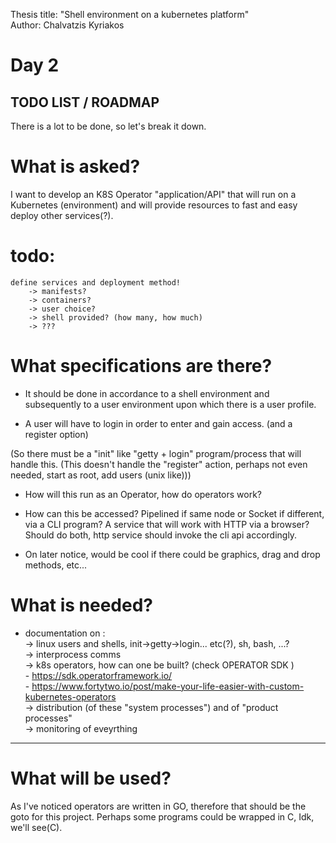 Thesis title: "Shell environment on a kubernetes platform" <br>
Author: Chalvatzis Kyriakos 



# Day 2

## TODO LIST / ROADMAP
There is a lot to be done, so let's break it down.

# What is asked? 

I want to develop an K8S Operator "application/API" that will run on a Kubernetes (environment) and will provide resources to fast and easy deploy other services(?).

# todo: 
    define services and deployment method!
        -> manifests?
        -> containers?
        -> user choice?
        -> shell provided? (how many, how much)
        -> ???

# What specifications are there?
- It should be done in accordance to a shell environment and subsequently to a user environment upon which there is a user profile. 

- A user will have to login in order to enter and gain access. (and a register option)

(So there must be a "init" like "getty + login" program/process that will handle this. (This doesn't handle the "register" action, perhaps not even needed, start as root, add users (unix like)))

- How will this run as an Operator, how do operators work? 

- How can this be accessed? Pipelined if same node or Socket if different, via a CLI program? A service that will work with HTTP via a browser? Should do both, http service should invoke the cli api accordingly. 

- On later notice, would be cool if there could be graphics, drag and drop methods, etc... 

# What is needed?
- documentation on : <br>
    -> linux users and shells, init->getty->login... etc(?), sh, bash, ...? <br>
    -> interprocess comms <br>
    -> k8s operators, how can one be built? (check OPERATOR SDK ) <br>
    <emsp>- https://sdk.operatorframework.io/ <br>
    <emsp>- https://www.fortytwo.io/post/make-your-life-easier-with-custom-kubernetes-operators <br>
    -> distribution (of these "system processes") and of "product processes" <br>
    -> monitoring of eveyrthing <br>


<hr>


# What will be used? <br>
As I've noticed operators are written in GO, therefore that should be the goto for this project. Perhaps some programs could be wrapped in C, Idk, we'll see(C). <br>

